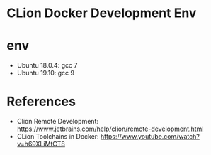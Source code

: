 CLion Docker Development Env
==================================

# env

* Ubuntu 18.0.4: gcc 7
* Ubuntu 19.10: gcc 9


# References

* Clion Remote Development: https://www.jetbrains.com/help/clion/remote-development.html
* CLion Toolchains in Docker: https://www.youtube.com/watch?v=h69XLiMtCT8
